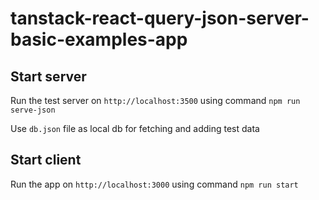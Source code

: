 # tanstack-react-query-json-server-basic-examples-app

## Start server

Run the test server on `http://localhost:3500` using command `npm run serve-json`

Use `db.json` file as local db for fetching and adding test data

## Start client

Run the app on `http://localhost:3000` using command `npm run start`
